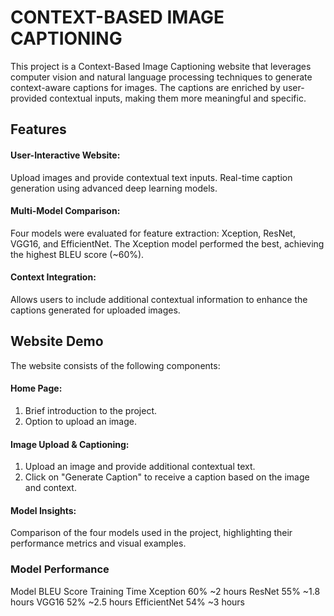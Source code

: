 # CONTEXT-BASED IMAGE CAPTIONING

This project is a Context-Based Image Captioning website that leverages computer vision and natural language processing techniques to generate context-aware captions for images. The captions are enriched by user-provided contextual inputs, making them more meaningful and specific.

## Features
#### User-Interactive Website:
Upload images and provide contextual text inputs.
Real-time caption generation using advanced deep learning models.

#### Multi-Model Comparison:
Four models were evaluated for feature extraction: Xception, ResNet, VGG16, and EfficientNet.
The Xception model performed the best, achieving the highest BLEU score (~60%).

#### Context Integration:
Allows users to include additional contextual information to enhance the captions generated for uploaded images.

## Website Demo

The website consists of the following components:

#### Home Page:
1. Brief introduction to the project.
2. Option to upload an image.

#### Image Upload & Captioning:
1. Upload an image and provide additional contextual text.
2. Click on "Generate Caption" to receive a caption based on the image and context.

#### Model Insights:
Comparison of the four models used in the project, highlighting their performance metrics and visual examples.

### Model Performance
Model	BLEU Score	Training Time
Xception	60%	~2 hours
ResNet	55%	~1.8 hours
VGG16	52%	~2.5 hours
EfficientNet	54%	~3 hours

